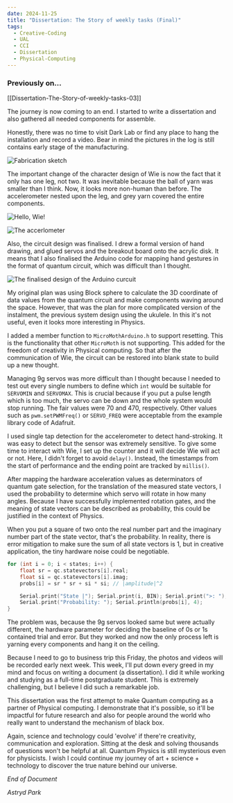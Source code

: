 ```yaml
---
date: 2024-11-25
title: "Dissertation: The Story of weekly tasks (Final)"
tags:
  - Creative-Coding
  - UAL
  - CCI
  - Dissertation
  - Physical-Computing
---
```

### Previously on...
[[Dissertation-The-Story-of-weekly-tasks-03]]

The journey is now coming to an end. I started to write a dissertation and also gathered all needed components for assemble. 

Honestly, there was no time to visit Dark Lab or find any place to hang the installation and record a video. Bear in mind the pictures in the log is still contains early stage of the manufacturing.

![Fabrication sketch](https://github.com/artreadcode/artreadcode.github.io/blob/main/assets/images/2024/IMG_1025.JPG?raw=true)

The important change of the character design of Wie is now the fact that it only has one leg, not two. It was inevitable because the ball of yarn was smaller than I think. Now, it looks more non-human than before. The accelerometer nested upon the leg, and grey yarn covered the entire components.

![Hello, Wie!](https://github.com/artreadcode/artreadcode.github.io/blob/main/assets/images/2024/IMG_1019.JPG?raw=true)

![The accerlometer](https://github.com/artreadcode/artreadcode.github.io/blob/main/assets/images/2024/IMG_1017.JPG?raw=true)

Also, the circuit design was finalised. I drew a formal version of hand drawing, and glued servos and the breakout board onto the acrylic disk. It means that I also finalised the Arduino code for mapping hand gestures in the format of quantum circuit, which was difficult than I thought.

![The finalised design of the Arduino curcuit](https://github.com/artreadcode/artreadcode.github.io/blob/main/assets/images/2024/IMG_0982.JPG?raw=true)

My original plan was using Block sphere to calculate the 3D coordinate of data values from the quantum circuit and make components waving around the space. However, that was the plan for more complicated version of the instalment, the previous system design using the ukulele. In this it's not useful, even it looks more interesting in Physics.

I added a member function to `MicroMothArduino.h` to support resetting. This is the functionality that other `MicroMoth` is not supporting. This added for the freedom of creativity in Physical computing. So that after the communication of Wie, the circuit can be restored into blank state to build up a new thought.

Managing 9g servos was more difficult than I thought because I needed to test out every single numbers to define which `int` would be suitable for `SERVOMIN` and `SERVOMAX`. This is crucial because if you put a pulse length which is too much, the servo can be down and the whole system would stop running. The fair values were 70 and 470, respectively. Other values such as `pwm.setPWMFreq()` or `SERVO_FREQ` were acceptable from the example library code of Adafruit.

I used single tap detection for the accelerometer to detect hand-stroking. It was easy to detect but the sensor was extremely sensitive. To give some time to interact with Wie, I set up the counter and it will decide Wie will act or not. Here, I didn't forget to avoid `delay()`. Instead, the timestamps from the start of performance and the ending point are tracked by `millis()`.

After mapping the hardware acceleration values as determinators of quantum gate selection, for the translation of the measured state vectors, I used the probability to determine which servo will rotate in how many angles. Because I have successfully implemented rotation gates, and the meaning of state vectors can be described as probability, this could be justified in the context of Physics.

When you put a square of two onto the real number part and the imaginary number part of the state vector, that's the probability. In reality, there is error mitigation to make sure the sum of all state vectors is 1, but in creative application, the tiny hardware noise could be negotiable.

``` cpp
for (int i = 0; i < states; i++) {
	float sr = qc.statevectors[i].real;
	float si = qc.statevectors[i].imag;
	probs[i] = sr * sr + si * si; // |amplitude|^2

	Serial.print("State |"); Serial.print(i, BIN); Serial.print(">: ");
	Serial.print("Probability: "); Serial.println(probs[i], 4);
}
```

The problem was, because the 9g servos looked same but were actually different, the hardware parameter for deciding the baseline of 0s or 1s contained trial and error. But they worked and now the only process left is yarning every components and hang it on the ceiling.

Because I need to go to business trip this Friday, the photos and videos will be recorded early next week. This week, I'll put down every greed in my mind and focus on writing a document (a dissertation). I did it while working and studying as a full-time postgraduate student. This is extremely challenging, but I believe I did such a remarkable job.

This dissertation was the first attempt to make Quantum computing as a partner of Physical computing. I demonstrate that it's possible, so it'll be impactful for future research and also for people around the world who really want to understand the mechanism of black box.

Again, science and technology could 'evolve' if there're creativity, communication and exploration. Sitting at the desk and solving thousands of questions won't be helpful at all. Quantum Physics is still mysterious even for physicists. I wish I could continue my journey of art + science + technology to discover the true nature behind our universe.

*End of Document*

*Astryd Park*